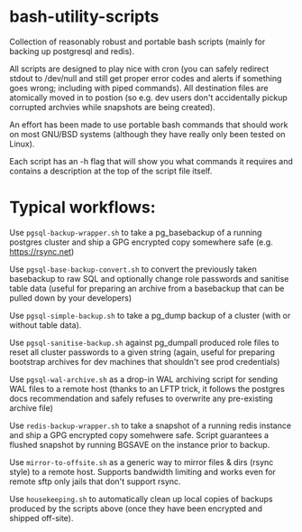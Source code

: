 # bash-utility-scripts
Collection of reasonably robust and portable bash scripts (mainly for backing up postgresql and redis).

All scripts are designed to play nice with cron (you can safely redirect stdout to /dev/null and still
get proper error codes and alerts if something goes wrong; including with piped commands). All destination
files are atomically moved in to postion (so e.g. dev users don't accidentally pickup corrupted archvies
while snapshots are being created).

An effort has been made to use portable bash commands that should work on most GNU/BSD systems (although
they have really only been tested on Linux).

Each script has an -h flag that will show you what commands it requires and contains a description at the top
of the script file itself.

# Typical workflows:
Use `pgsql-backup-wrapper.sh` to take a pg_basebackup of a running postgres cluster and ship a GPG encrypted
copy somewhere safe (e.g. https://rsync.net)

Use `pgsql-base-backup-convert.sh` to convert the previously taken basebackup to raw SQL and optionally change
role passwords and sanitise table data (useful for preparing an archive from a basebackup that can be pulled
down by your developers)

Use `pgsql-simple-backup.sh` to take a pg_dump backup of a cluster (with or without table data).

Use `pgsql-sanitise-backup.sh` against pg_dumpall produced role files to reset all cluster passwords to
a given string (again, useful for preparing bootstrap archives for dev machines that shouldn't see prod
credentials)

Use `pgsql-wal-archive.sh` as a drop-in WAL archiving script for sending WAL files to a remote host (thanks to
an LFTP trick, it follows the postgres docs recommendation and safely refuses to overwrite any pre-existing
archive file)

Use `redis-backup-wrapper.sh` to take a snapshot of a running redis instance and ship a GPG encrypted copy
somehwere safe. Script guarantees a flushed snapshot by running BGSAVE on the instance prior to backup.

Use `mirror-to-offsite.sh` as a generic way to mirror files & dirs (rsync style) to a remote host. Supports
bandwidth limiting and works even for remote sftp only jails that don't support rsync.

Use `housekeeping.sh` to automatically clean up local copies of backups produced by the scripts above (once they have been encrypted and shipped off-site).

